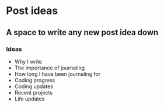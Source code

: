 # Post ideas

## A space to write any new post idea down

### Ideas

- Why I write
- The importance of journaling
- How long I have been journaling for
- Coding progress
- Coding updates
- Recent projects
- Life updates
